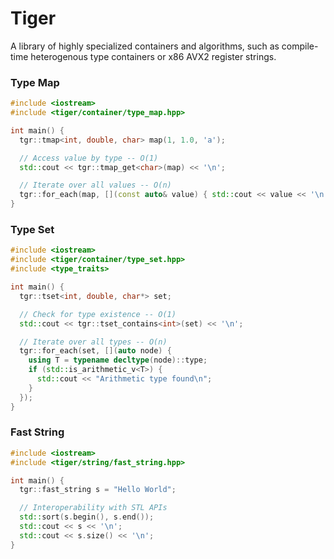 # Tiger

 A library of highly specialized containers and algorithms, such as compile-time heterogenous type containers or x86 AVX2 register strings. 

### Type Map

```cpp
#include <iostream>
#include <tiger/container/type_map.hpp>

int main() {
  tgr::tmap<int, double, char> map(1, 1.0, 'a');

  // Access value by type -- O(1)
  std::cout << tgr::tmap_get<char>(map) << '\n';

  // Iterate over all values -- O(n)
  tgr::for_each(map, [](const auto& value) { std::cout << value << '\n'; });
}
```

### Type Set

```cpp
#include <iostream>
#include <tiger/container/type_set.hpp>
#include <type_traits>

int main() {
  tgr::tset<int, double, char*> set;

  // Check for type existence -- O(1)
  std::cout << tgr::tset_contains<int>(set) << '\n';

  // Iterate over all types -- O(n)
  tgr::for_each(set, [](auto node) {
    using T = typename decltype(node)::type;
    if (std::is_arithmetic_v<T>) {
      std::cout << "Arithmetic type found\n";
    }
  });
}
```

### Fast String

```cpp
#include <iostream>
#include <tiger/string/fast_string.hpp>

int main() {
  tgr::fast_string s = "Hello World";

  // Interoperability with STL APIs
  std::sort(s.begin(), s.end());
  std::cout << s << '\n';
  std::cout << s.size() << '\n';
}
```
